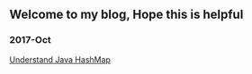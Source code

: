 ## Welcome to my blog, Hope this is helpful

### 2017-Oct
[Understand Java HashMap](/2017-oct/How-HashMap-Internaly-Work.md)
